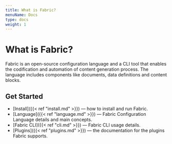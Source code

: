 ```yaml
---
title: What is Fabric?
menuName: Docs
type: docs
weight: 1
---
```


# What is Fabric?

Fabric is an open-source configuration language and a CLI tool that enables the codification and automation of content generation process. The language includes components like documents, data definitions and content blocks.

## Get Started

- [Install]({{< ref "install.md" >}}) — how to install and run Fabric.
- [Language]({{< ref "language.md" >}}) — Fabric Configuration Language details and main concepts.
- [Fabric CLI]({{< ref "cli.md" >}}) — Fabric CLI usage details.
- [Plugins]({{< ref "plugins.md" >}}) — the documentation for the plugins Fabric supports.
